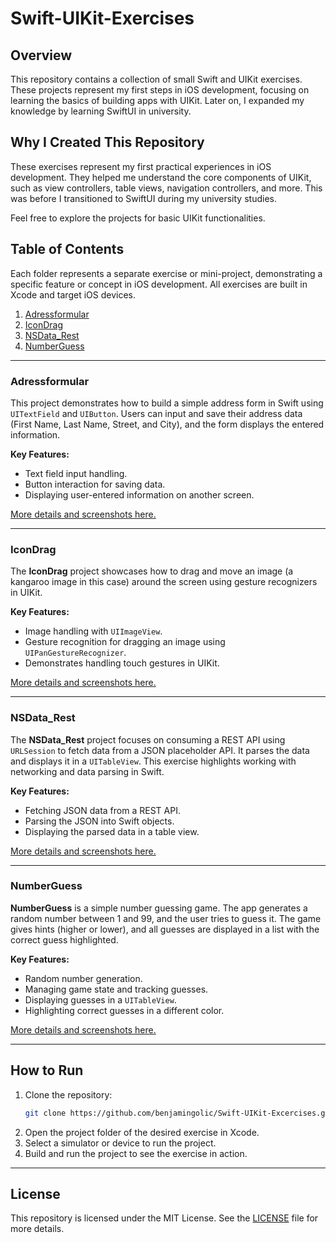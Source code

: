 # Swift-UIKit-Exercises

## Overview

This repository contains a collection of small Swift and UIKit exercises. These projects represent my first steps in iOS development, focusing on learning the basics of building apps with UIKit. Later on, I expanded my knowledge by learning SwiftUI in university.

## Why I Created This Repository
These exercises represent my first practical experiences in iOS development. They helped me understand the core components of UIKit, such as view controllers, table views, navigation controllers, and more. This was before I transitioned to SwiftUI during my university studies.

Feel free to explore the projects for basic UIKit functionalities.

## Table of Contents

Each folder represents a separate exercise or mini-project, demonstrating a specific feature or concept in iOS development. All exercises are built in Xcode and target iOS devices.

1. [Adressformular](#adressformular)
2. [IconDrag](#icondrag)
3. [NSData_Rest](#nsdata_rest)
4. [NumberGuess](#numberguess)

---

### Adressformular

This project demonstrates how to build a simple address form in Swift using `UITextField` and `UIButton`. Users can input and save their address data (First Name, Last Name, Street, and City), and the form displays the entered information.

**Key Features:**
- Text field input handling.
- Button interaction for saving data.
- Displaying user-entered information on another screen.

[More details and screenshots here.](./Adressformular/README.md)

---

### IconDrag

The **IconDrag** project showcases how to drag and move an image (a kangaroo image in this case) around the screen using gesture recognizers in UIKit.

**Key Features:**
- Image handling with `UIImageView`.
- Gesture recognition for dragging an image using `UIPanGestureRecognizer`.
- Demonstrates handling touch gestures in UIKit.

[More details and screenshots here.](./IconDrag/README.md)

---

### NSData_Rest

The **NSData_Rest** project focuses on consuming a REST API using `URLSession` to fetch data from a JSON placeholder API. It parses the data and displays it in a `UITableView`. This exercise highlights working with networking and data parsing in Swift.

**Key Features:**
- Fetching JSON data from a REST API.
- Parsing the JSON into Swift objects.
- Displaying the parsed data in a table view.

[More details and screenshots here.](./NSData_Rest/README.md)

---

### NumberGuess

**NumberGuess** is a simple number guessing game. The app generates a random number between 1 and 99, and the user tries to guess it. The game gives hints (higher or lower), and all guesses are displayed in a list with the correct guess highlighted.

**Key Features:**
- Random number generation.
- Managing game state and tracking guesses.
- Displaying guesses in a `UITableView`.
- Highlighting correct guesses in a different color.

[More details and screenshots here.](./NumberGuess/README.md)

---

## How to Run

1. Clone the repository:
   ```bash
   git clone https://github.com/benjamingolic/Swift-UIKit-Excercises.git
   ````
2. Open the project folder of the desired exercise in Xcode.
3. Select a simulator or device to run the project.
4. Build and run the project to see the exercise in action.

---
## License

This repository is licensed under the MIT License. See the [LICENSE](./LICENSE) file for more details.
